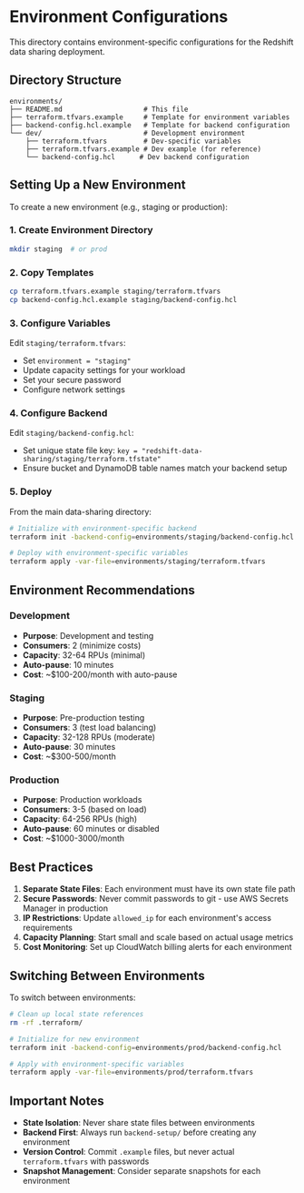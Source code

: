 # Environment Configurations

This directory contains environment-specific configurations for the Redshift data sharing deployment.

## Directory Structure

```
environments/
├── README.md                    # This file
├── terraform.tfvars.example     # Template for environment variables
├── backend-config.hcl.example   # Template for backend configuration
└── dev/                         # Development environment
    ├── terraform.tfvars         # Dev-specific variables
    ├── terraform.tfvars.example # Dev example (for reference)
    └── backend-config.hcl      # Dev backend configuration
```

## Setting Up a New Environment

To create a new environment (e.g., staging or production):

### 1. Create Environment Directory
```bash
mkdir staging  # or prod
```

### 2. Copy Templates
```bash
cp terraform.tfvars.example staging/terraform.tfvars
cp backend-config.hcl.example staging/backend-config.hcl
```

### 3. Configure Variables
Edit `staging/terraform.tfvars`:
- Set `environment = "staging"`
- Update capacity settings for your workload
- Set your secure password
- Configure network settings

### 4. Configure Backend
Edit `staging/backend-config.hcl`:
- Set unique state file key: `key = "redshift-data-sharing/staging/terraform.tfstate"`
- Ensure bucket and DynamoDB table names match your backend setup

### 5. Deploy
From the main data-sharing directory:
```bash
# Initialize with environment-specific backend
terraform init -backend-config=environments/staging/backend-config.hcl

# Deploy with environment-specific variables
terraform apply -var-file=environments/staging/terraform.tfvars
```

## Environment Recommendations

### Development
- **Purpose**: Development and testing
- **Consumers**: 2 (minimize costs)
- **Capacity**: 32-64 RPUs (minimal)
- **Auto-pause**: 10 minutes
- **Cost**: ~$100-200/month with auto-pause

### Staging
- **Purpose**: Pre-production testing
- **Consumers**: 3 (test load balancing)
- **Capacity**: 32-128 RPUs (moderate)
- **Auto-pause**: 30 minutes
- **Cost**: ~$300-500/month

### Production
- **Purpose**: Production workloads
- **Consumers**: 3-5 (based on load)
- **Capacity**: 64-256 RPUs (high)
- **Auto-pause**: 60 minutes or disabled
- **Cost**: ~$1000-3000/month

## Best Practices

1. **Separate State Files**: Each environment must have its own state file path
2. **Secure Passwords**: Never commit passwords to git - use AWS Secrets Manager in production
3. **IP Restrictions**: Update `allowed_ip` for each environment's access requirements
4. **Capacity Planning**: Start small and scale based on actual usage metrics
5. **Cost Monitoring**: Set up CloudWatch billing alerts for each environment

## Switching Between Environments

To switch between environments:

```bash
# Clean up local state references
rm -rf .terraform/

# Initialize for new environment
terraform init -backend-config=environments/prod/backend-config.hcl

# Apply with environment-specific variables
terraform apply -var-file=environments/prod/terraform.tfvars
```

## Important Notes

- **State Isolation**: Never share state files between environments
- **Backend First**: Always run `backend-setup/` before creating any environment
- **Version Control**: Commit `.example` files, but never actual `terraform.tfvars` with passwords
- **Snapshot Management**: Consider separate snapshots for each environment